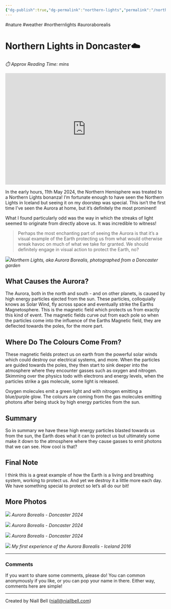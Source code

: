 ```yaml
---
{"dg-publish":true,"dg-permalink":"northern-lights","permalink":"/northern-lights/","title":"Northern Lights in Doncaster!","hide":true,"tags":["Nature","Atmosphere","northernlights","auroraborealis"],"noteIcon":null,"created":"2024-04-10T00:48:08.000+01:00","updated":"2024-05-12T22:00:46.104+01:00"}
---
```


#nature #weather #northernlights #auroraborealis
# Northern Lights in Doncaster☁️
<p id="reading-time" style="font-style: italic;">⏱️ Approx Reading Time:  <span id="inserted-text"></span> mins</p>

<iframe width="100%" height="350" src="https://www.youtube.com/embed/1Zj3isOlYgY?si=n7Irp6urERQJ-zlb" title="YouTube video player" frameborder="0" allow="accelerometer; autoplay; clipboard-write; encrypted-media; gyroscope; picture-in-picture; web-share" referrerpolicy="strict-origin-when-cross-origin" allowfullscreen></iframe>

In the early hours, 11th May 2024, the Northern Hemisphere was treated to a Northern Lights bonanza! I’m fortunate enough to have seen the Northern Lights in Iceland but seeing it on my doorstep was special. This isn’t the first time I’ve seen the Aurora at home, but it’s definitely the most prominent!

What I found particularly odd was the way in which the streaks of light seemed to originate from directly above us. It was incredible to witness!

> Perhaps the most enchanting part of seeing the Aurora is that it’s a visual example of the Earth protecting us from what would otherwise wreak havoc on much of what we take for granted. We should definitely engage in visual action to protect the Earth, no?

![](https://i.imgur.com/9DONEvA.jpeg)*Northern Lights, aka Aurora Borealis, photographed from a Doncaster garden*

## What Causes the Aurora?

The Aurora, both in the north and south - and on other planets, is caused by high energy particles ejected from the sun. These particles, colloquially knows as Solar Wind, fly across space and eventually strike the Earths Magnetosphere. This is the magnetic field which protects us from exactly this kind of event. The magnetic fields curve out from each pole so when the particles come into the influence of the Earths Magnetic field, they are deflected towards the poles, for the more part.

## Where Do The Colours Come From?

These magnetic fields protect us on earth from the powerful solar winds which could destroy our electrical systems, and more. When the particles are guided towards the poles, they then start to sink deeper into the atmosphere where they encounter gasses such as oxygen and nitrogen. Skimming over the physics todo with electrons and energy levels, when the particles strike a gas molecule, some light is released. 

Oxygen molecules emit a green light and with nitrogen emitting a blue/purple glow. The colours are coming from the gas molecules emitting photons after being stuck by high energy particles from the sun.

## Summary

So in summary we have these high energy particles blasted towards us from the sun, the Earth does what it can to protect us but ultimately some make it down to the atmosphere where they cause gasses to emit photons that we can see. How cool is that?

## Final Note

I think this is a great example of how the Earth is a living and breathing system, working to protect us. And yet we destroy it a little more each day. We have something special to protect so let’s all do our bit!

## More Photos

![](https://i.imgur.com/xYlCX17.jpeg)
*Aurora Borealis - Doncaster 2024*

![](https://i.imgur.com/E7Ita1H.jpeg)
*Aurora Borealis - Doncaster 2024*

![](https://i.imgur.com/tCR7wyk.jpeg)
*Aurora Borealis - Doncaster 2024*

![](https://i.imgur.com/ugwhsrG.jpeg)
*My first experience of the Aurora Borealis - Iceland 2016*

---
### Comments

If you want to share some comments, please do! You can common anonymously if you like, or you can pop your name in there. Either way, comments here are simple!


<div id="waline"></div>
<script type="module">
	import { init } from 'https://unpkg.com/@waline/client@v3/dist/waline.js';
	init({
	  el: '#waline',
	  serverURL: 'https://niallscavecomments.vercel.app/',
	  lang: 'en',
	});
</script>

---
Created by Niall Bell (niall@niallbell.com)